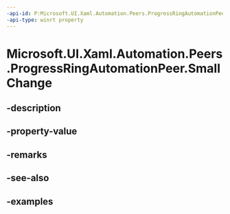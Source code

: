 ```yaml
---
-api-id: P:Microsoft.UI.Xaml.Automation.Peers.ProgressRingAutomationPeer.SmallChange
-api-type: winrt property
---
```


# Microsoft.UI.Xaml.Automation.Peers.ProgressRingAutomationPeer.SmallChange

<!--
public double SmallChange { get; }
-->


## -description

## -property-value

## -remarks

## -see-also

## -examples


